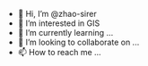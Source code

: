 - 👋 Hi, I’m @zhao-sirer
- 👀 I’m interested in GIS
- 🌱 I’m currently learning ...
- 💞️ I’m looking to collaborate on ...
- 📫 How to reach me ...

<!---
zhao-sirer/zhao-sirer is a ✨ special ✨ repository because its `README.md` (this file) appears on your GitHub profile.
You can click the Preview link to take a look at your changes.
--->
